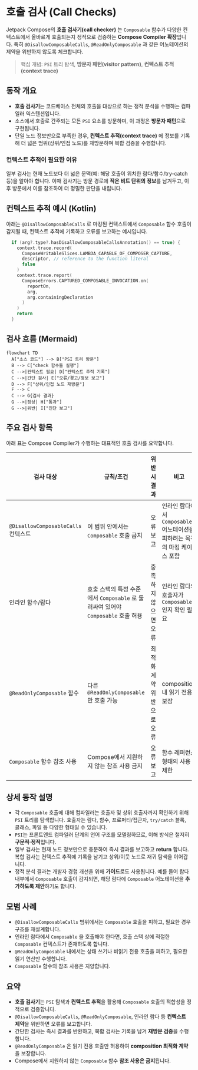 # 호출 검사 (Call Checks)

Jetpack Compose의 **호출 검사기(call checker)** 는 `Composable` 함수가 다양한 컨텍스트에서 올바르게 호출되는지 정적으로 검증하는 **Compose Compiler 확장**입니다. 특히 `@DisallowComposableCalls`, `@ReadOnlyComposable` 과 같은 어노테이션의 제약을 위반하지 않도록 체크합니다.

> 핵심 개념: `PSI` 트리 탐색, **방문자 패턴(visitor pattern)**, **컨텍스트 추적(context trace)**

## 동작 개요

- **호출 검사기**는 코드베이스 전체의 호출을 대상으로 하는 정적 분석을 수행하는 컴파일러 익스텐션입니다.
- 소스에서 호출로 간주되는 모든 `PSI` 요소를 방문하며, 이 과정은 **방문자 패턴**으로 구현됩니다.
- 단일 노드 정보만으로 부족한 경우, **컨텍스트 추적(context trace)** 에 정보를 기록해 더 넓은 범위(상위/인접 노드)를 재방문하며 복합 검증을 수행합니다.

### 컨텍스트 추적이 필요한 이유

일부 검사는 현재 노드보다 더 넓은 문맥(예: 해당 호출이 위치한 람다/함수/try-catch 등)을 알아야 합니다. 이때 검사기는 방문 경로에 **작은 비트 단위의 정보**를 남겨두고, 이후 방문에서 이를 참조하여 더 정밀한 판단을 내립니다.

## 컨텍스트 추적 예시 (Kotlin)

아래는 `@DisallowComposableCalls` 로 마킹된 컨텍스트에서 `Composable` 함수 호출이 감지될 때, 컨텍스트 추적에 기록하고 오류를 보고하는 예시입니다.

```kotlin
  if (arg?.type?.hasDisallowComposableCallsAnnotation() == true) {
    context.trace.record(
      ComposeWritableSlices.LAMBDA_CAPABLE_OF_COMPOSER_CAPTURE,
      descriptor, // reference to the function literal
      false
    )
    context.trace.report(
      ComposeErrors.CAPTURED_COMPOSABLE_INVOCATION.on(
        reportOn,
        arg,
        arg.containingDeclaration
      )
    )
    return
  }
```

## 검사 흐름 (Mermaid)

```mermaid
flowchart TD
  A["소스 코드"] --> B["PSI 트리 방문"]
  B --> C["check 함수들 실행"]
  C -->|컨텍스트 필요| D["컨텍스트 추적 기록"]
  C -->|간단 검사| E["오류/경고/정보 보고"]
  D --> F["상위/인접 노드 재방문"]
  F --> C
  C --> G{검사 결과}
  G -->|정상| H["통과"]
  G -->|위반| I["진단 보고"]
```

## 주요 검사 항목

아래 표는 Compose Compiler가 수행하는 대표적인 호출 검사를 요약합니다.

| 검사 대상 | 규칙/조건 | 위반 시 결과 | 비고 |
|---|---|---|---|
| `@DisallowComposableCalls` 컨텍스트 | 이 범위 안에서는 `Composable` 호출 금지 | 오류 보고 | 인라인 람다에서 `Composable` 어노테이션을 피하려는 목적의 마킹 케이스 포함 |
| 인라인 함수/람다 | 호출 스택의 특정 수준에서 `Composable` 로 둘러싸여 있어야 `Composable` 호출 허용 | 충족하지 않으면 오류 | 인라인 람다의 호출자가 `Composable` 인지 확인 필요 |
| `@ReadOnlyComposable` 함수 | 다른 `@ReadOnlyComposable` 만 호출 가능 | 최적화 계약 위반으로 오류 | composition 내 읽기 전용 보장 |
| `Composable` 함수 참조 사용 | Compose에서 지원하지 않는 참조 사용 금지 | 오류 보고 | 함수 레퍼런스 형태의 사용 제한 |

## 상세 동작 설명

- 각 `Composable` 호출에 대해 컴파일러는 호출자 및 상위 호출자까지 확인하기 위해 `PSI` 트리를 탐색합니다. 호출자는 람다, 함수, 프로퍼티/접근자, `try/catch` 블록, 클래스, 파일 등 다양한 형태일 수 있습니다.
- `PSI`는 프론트엔드 컴파일러 단계의 언어 구조를 모델링하므로, 이해 방식은 철저히 **구문적·정적**입니다.
- 일부 검사는 현재 노드 정보만으로 충분하여 즉시 결과를 보고하고 **return** 합니다. 복합 검사는 컨텍스트 추적에 기록을 남기고 상위/이웃 노드로 재귀 탐색을 이어갑니다.
- 정적 분석 결과는 개발자 경험 개선을 위해 **가이드**로도 사용됩니다. 예를 들어 람다 내부에서 `Composable` 호출이 감지되면, 해당 람다에 `Composable` 어노테이션을 **추가하도록 제안**하기도 합니다.

## 모범 사례

- `@DisallowComposableCalls` 범위에서는 `Composable` 호출을 피하고, 필요한 경우 구조를 재설계합니다.
- 인라인 람다에서 `Composable` 을 호출해야 한다면, 호출 스택 상에 적절한 `Composable` 컨텍스트가 존재하도록 합니다.
- `@ReadOnlyComposable` 내에서는 상태 쓰기나 비읽기 전용 호출을 피하고, 필요한 읽기 연산만 수행합니다.
- `Composable` 함수의 참조 사용은 지양합니다.

## 요약
- **호출 검사기**는 `PSI` 탐색과 **컨텍스트 추적**을 활용해 `Composable` 호출의 적합성을 정적으로 검증합니다.
- `@DisallowComposableCalls`, `@ReadOnlyComposable`, 인라인 람다 등 **컨텍스트 제약**을 위반하면 오류를 보고합니다.
- 간단한 검사는 즉시 결과를 반환하고, 복합 검사는 기록을 남겨 **재방문 검증**을 수행합니다.
- `@ReadOnlyComposable` 은 읽기 전용 호출만 허용하여 **composition 최적화 계약**을 보장합니다.
- Compose에서 지원하지 않는 `Composable` 함수 **참조 사용은 금지**됩니다.